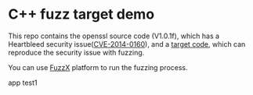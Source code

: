 # C++ fuzz target demo

This repo contains the openssl source code (V1.0.1f), which has a Heartbleed security issue([CVE-2014-0160](https://cve.mitre.org/cgi-bin/cvename.cgi?name=CVE-2014-0160)), and a [target code](./target.cc), which can reproduce the security issue with fuzzing. 

You can use [FuzzX](https://guardstrikelab.gitbook.io/fuzzx/) platform to run the fuzzing process.

app test1
